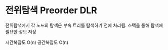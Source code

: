# 전위탐색 Preorder DLR

전위탐색에서 각 노드의 탐색은 부속 트리를 탐색하기 전에 처리됨.
스택을 통해 탐색에 필요한 정보 저장

시간복잡도 O(n)
공간복잡도 O(n)